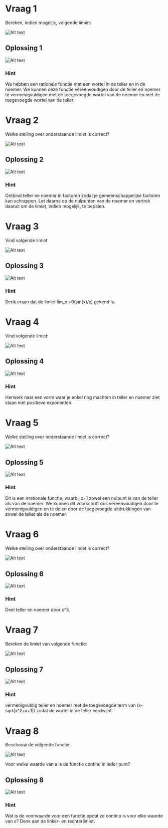 # Vraag 1

Bereken, indien mogelijk, volgende limiet:

![Alt text](img/vraag1.png)

## Oplossing 1

![Alt text](img/oplossing1.png)

### Hint

We hebben een rationale functie met een wortel in de teller en in de noemer. We kunnen deze functie vereenvoudigen door de teller en noemer te vermenigvuldigen met de toegevoegde wortel van de noemer en met de toegevoegde wortel van de teller.

# Vraag 2

Welke stelling over onderstaande limiet is correct?

![Alt text](img/vraag2.png)

## Oplossing 2

![Alt text](img/oplossing2.png)

### Hint

Ontbind teller en noemer in factoren zodat je gemeenschappelijke factoren kan schrappen. Let daarna op de nulpunten van de noemer en vertrek daaruit om de limiet, indien mogelijk, te bepalen.

# Vraag 3

Vind volgende limiet

![Alt text](img/vraag3.png)

## Oplossing 3

![Alt text](img/oplossing3.png)

### Hint

Denk eraan dat de limiet lim_x→0(sin(x)/x) gekend is.

# Vraag 4

Vind volgende limiet:

![Alt text](img/vraag4.png)

## Oplossing 4

![Alt text](img/oplossing4.png)

### Hint

Herwerk naar een vorm waar je enkel nog machten in teller en noemer ziet staan met positieve exponenten.

# Vraag 5

Welke stelling over onderstaande limiet is correct?

![Alt text](img/vraag5.png)

## Oplossing 5

![Alt text](img/oplossing5.png)

### Hint

Dit is een irrationale functie, waarbij x=1 zowel een nulpunt is van de teller als van de noemer. We kunnen dit voorschrift dus vereenvoudigen door te vermenigvuldigen en te delen door de toegevoegde uitdrukkingen van zowel de teller als de noemer.

# Vraag 6

Welke stelling over onderstaande limiet is correct?

![Alt text](img/vraag6.png)

## Oplossing 6

![Alt text](img/oplossing6.png)

### Hint

Deel teller en noemer door x^3.

# Vraag 7

Bereken de limiet van volgende functie:

![Alt text](img/vraag7.png)

## Oplossing 7

![Alt text](img/oplossing7.png)

### Hint

vermenigvuldig teller en noemer met de toegevoegde term van (x-sqrt(x^2+x+1)) zodat de wortel in de teller verdwijnt.

# Vraag 8

Beschouw de volgende functie:

![Alt text](img/vraag8.png)

Voor welke waarde van a is de functie continu in ieder punt?

## Oplossing 8

![Alt text](img/oplossing8.png)

### Hint

Wat is de voorwaarde voor een functie opdat ze continu is voor elke waarde van x? Denk aan de linker- en rechterlimiet.
